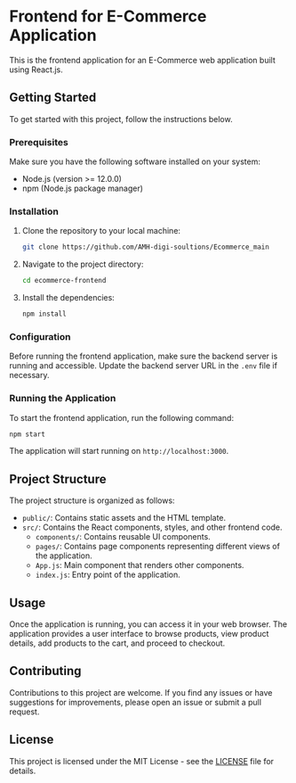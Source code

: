 # Frontend for E-Commerce Application

This is the frontend application for an E-Commerce web application built using React.js.

## Getting Started

To get started with this project, follow the instructions below.

### Prerequisites

Make sure you have the following software installed on your system:

- Node.js (version >= 12.0.0)
- npm (Node.js package manager)

### Installation

1. Clone the repository to your local machine:

   ```bash
   git clone https://github.com/AMH-digi-soultions/Ecommerce_main
   ```

2. Navigate to the project directory:

   ```bash
   cd ecommerce-frontend
   ```

3. Install the dependencies:

   ```bash
   npm install
   ```

### Configuration

Before running the frontend application, make sure the backend server is running and accessible. Update the backend server URL in the `.env` file if necessary.

### Running the Application

To start the frontend application, run the following command:

```bash
npm start
```

The application will start running on `http://localhost:3000`.

## Project Structure

The project structure is organized as follows:

- `public/`: Contains static assets and the HTML template.
- `src/`: Contains the React components, styles, and other frontend code.
  - `components/`: Contains reusable UI components.
  - `pages/`: Contains page components representing different views of the application.
  - `App.js`: Main component that renders other components.
  - `index.js`: Entry point of the application.

## Usage

Once the application is running, you can access it in your web browser. The application provides a user interface to browse products, view product details, add products to the cart, and proceed to checkout.

## Contributing

Contributions to this project are welcome. If you find any issues or have suggestions for improvements, please open an issue or submit a pull request.

## License

This project is licensed under the MIT License - see the [LICENSE](LICENSE) file for details.
